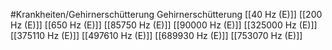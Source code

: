 #Krankheiten/Gehirnerschütterung
Gehirnerschütterung
[[40 Hz (E)]]
[[200 Hz (E)]]
[[650 Hz (E)]]
[[85750 Hz (E)]]
[[90000 Hz (E)]]
[[325000 Hz (E)]]
[[375110 Hz (E)]]
[[497610 Hz (E)]]
[[689930 Hz (E)]]
[[753070 Hz (E)]]